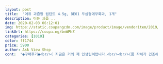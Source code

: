 ```yaml
---
layout: post 
title:  "어퓨 과즙팡 립틴트 4.5g, BE01 무심결에무화과, 1개" 
description: 어퓨 과즙 ..
date: 2020-02-03 06:12:01 
img: https://static.coupangcdn.com/image/product/image/vendoritem/2019/09/26/3945516842/4cb52382-fac7-452c-a4e9-e18f81c1c760.jpg 
linkUrl: https://coupa.ng/bnWPhZ 
categories: [1010] 
color: ff1744 
price: 5900 
author: Ask View Shop 
cont:  "●구매후기●<br/>( 지금은 거의 제 인생립이랍니다.<br/><br/>(몸 자체가 건조해요, 물 자주 마십시다!)<br/><br/> - 구매가 : 5,600원<br/><br/> - 구매일 : 2020/05/04<br/><br/> - 도착일 : 2020/05/05<br/><br/> - 배송비 : 무료(로켓배송)<br/><br/> - 제품명 : 어퓨 과즙팡 틴트 4.<br/>5 g, CR01 키키칠리토마토, 1개<br/>▼리뷰 시작!▼<br/>〰 제품정보/배송<br/>가을 뉴트럴분들 이거 사주세요<br/>각질부각 없어야하고(애초에 전 각질이없긴해요)<br/>건조해죽겠다는 입술에게 매트라니<br/>결과는 대만족<br/>경계선지지 않으면서<br/>고민없이 바로 구매했습니다<br/>그게 이겁니다 여러뿐,<br/>그래서 뭔가 이상하다 싶어 다시 재주문!<br/>그런 분들 빼고는 모두에게 추천할게요<br/>그런데 오렌지레드 컬러인 키키칠리토마토를 구매한 이유?<br/>그런데 이 제품 쓰고 립밤 안써요... <br/><br/>그런데 이 제품은 컬러를 올릴 땐<br/>그런데 저는 쨍한 레드를 원해서 산거라<br/>그리고 이런 무디한 컬러를 원했기 때문에<br/>근데 살짝 롬앤 처럼 시간지나면 광택이 올라오는 그런 제품인것 같아요 저사진은 살짝 픤끼 있게 나왔는데 실제로는 차분한 입술색을 만들어줍니당<br/>근데이건 적당히 본연의 입술 색을 살려주면서 얼굴이 적당히 생기있어보이게 만들어줘요<br/>기억하기 위해 쓰는 목적이 첫번째입니다!<br/>내 입술색과 만났을때 가장 예쁜 색이 뭘까 고민하다가<br/>너무 끈적이진 않았음 좋겠고<br/>다들 무화과 하세요 ㅜㅜ데일리로 짱짱입니다<br/>다들 절 믿고 사주세요 어퓨는 사랑입니다<br/>다른분들 사진처럼 베이비핑크같은 컬러가 안되더라고요<br/>더 말할 것 없네요<br/>덧바를수록 광택이랑 발색이 더 올라가는 느낌이였어요.<br/><br/>도톰한 오일리한 느낌이 확들어서 입술이 매끈해지고<br/>두번째는 최대한 질감을 보여드리려고 가까이 찍은 사진인데 그냥 텍스처가 이런느낌이다.<br/>.<br/>정도만 봐주세요<br/>립밤까지 대체되는 그런 아이템 없을까 했는데<br/>립밤을 하루에 수십번을 바르는 사람이예요<br/>매트립이 한창 유행했어서 그게 시크해보이고<br/>머리카락이 들러붙거나 입술이 무거운 느낌이 들어서요<br/>무심결에무화가 발랐더니<br/>무화과 컬러가 베이지? 개뻥입니다!<br/>문제는 착색인데 착색도 너무 잘돼요<br/>바른 순간에만 괜찮지 금방 지워지고<br/>발색은 무조건 잘 되야 하고 착색도 잘되야하고<br/>발색이 그리 쎄지 않아서 쌩얼에 바르기 너무너무너무 좋고 진한 메트립 위에 촉촉한 느낌 주고 싶을 때 얹어줘도 너무 예쁩니다<br/>봄웜이라 무화과라는 이름 봤을 땐 별로인 줄 알았는데 너무 잘쓰고 있습니다<br/>비추하는 경우는 매트한 립을 선호하시는 분들!<br/>설리뷰입니다❤<br/>손등발색이랑 입술발색이 완전 다르니 믿지 마세요ㅠ<br/>손에서 발색하면 주황끼가 강한데 막상 입술에 올리고 시간 지나보면 핑크끼가 더 많이 돌았어요.<br/>(코랄느낌??)<br/>솔직히 만족못했어요ㅠㅠ<br/>시간지나고 다시 보니 제 입술에 이게 스며들면서 겁나 이쁘고 통통한 내츄럴 입술을 만들어주지 뭡니까?<br/>심지어 가격도, 성분도 착해.<br/>.<br/> 에휴<br/>심지어 저는 입술이 너무 건조해서<br/>심지어 칙칙한 핫핑크도 아니고<br/>쌩얼에 바르기에도 좋고 첫번째사진처럼 진한 화장에도 적당히 존재감 있게 바를 수 있어요 저는 살짝 오버로 두껍게 발라주었답니다 !<br/>아무리 얇게 펴발라도 입술겉면에만 둥둥떠서<br/>안될짓이예요<br/>암만 예쁜 발색해도 입술건강 해치면서까지<br/>양조절도 쉬워요<br/>예뻐보이고 그랬었는데<br/>예쁜 컬러로 착색됐음 좋겠고<br/>오렌지가 조금섞여있으면 제 본연의 입술색과<br/>오렌지는 어울리지 않는 전형적인 쿨톤이예요<br/>오일리한 느낌이 지워져갈때쯤엔<br/>오일리한 느낌이 지워진 후에도 립밤을 바르지 않아도 돼요<br/>와... <br/><br/>완전 쨍한 레드가 됐어요<br/>왜인지 모르겠지만 엄청 건조한 저인데도<br/>요 아이는 진짜 찐덕거리는 느낌보다는 입술이 코팅되눈 촉촉한 느낌이 더 강하게 느껴졌던 것 같아요.<br/><br/>욕을 많이 먹었었죠<br/>우선 촉촉한 틴트가 찐득 거리고 달라붙고 별로라 선호하지 않는 분도 계실텐데<br/>유행은 돌고도나봐요<br/>이 제품 컬러선택할 때 꼭 테스트 해보셔야해요!<br/>이거 색상 선택하실 때 잘 선택하셔야해요<br/>이거 진짜 생얼에 바르기 너무 좋아요.<br/> 제가 촉촉한 립을 엄청 좋아해서 찾아보다가 어퓨 과즙팡 틴트가 괜찮다길래 샀었는데 완전 만족이에요!!<br/>이게 틴트다 보니 본인 입술색과 틴트컬러가<br/>이미 존예색으로 착색되있는 상태입니다<br/>이젠 촌스럽게 느껴질정도^^<br/>인생템 만났어요<br/>입술사진도 믿지마세요 ㅋㅋ사람마다 달라요<br/>입술색이 없으신 분들은 모르겠지만.<br/>.<br/><br/>입술이 너무 건조한데<br/>저는 생얼에도 입술색이 원래 있는 편이라 그런거 같아요<br/>저는 여기다 뼈를 묻습니다<br/>저는 이 홍당무 같은 색상을 올리니까<br/>저는 이걸로 정착입니다<br/>저는 쿨톤이고 오렌지 가득한 코랄이나<br/>저도 낚여서 구매했다가 반품했어요<br/>전 가을 뉴트럴톤이구요 평소 22호정도를 씁니당<br/>정말 돈주고 살법한 핫핑크.<br/>.<br/><br/>제 본연의 입술색과 무심결에무화과가 만났더니<br/>제 입술이 핫핑크가 됐습니다<br/>제품에 대해 저 자신이<br/>조화롭게 되는 타입이잖아요<br/>조화롭게 될 것 같아서요<br/>지금 3통째 쓰고 있는데 진짜 너무 좋아요 다 사세요 ㅜㅜ<br/>진짜 너무 예쁘구요<br/>진짜 본인 입술색마다 다른거예요<br/>진짜 이거 사진 찍어뒀어야 했는데 반품시키느라 못찍었어요 ㅠㅠ<br/>진짜 이거 요물입니다<br/>짱짱<br/>차라리 핫핑크나 연핑크, 쨍한 레드류가 어울린답니다!<br/>착색도 지저분하고 너무 싫었거든요<br/>처음 발색과 시간이 지난 후가 좀 다른 제품인거같아서 넘 매력있어서 어퓨와 사랑에 빠질 뻔 했습니다<br/>처음에 구매할 때 무화과 컬러는 너무 연한 거 같아서 안사려다 얼떨결에 샀는데 샀는데 너무 잘맞고 잘쓰고 있습니다.<br/><br/>처음에 인스타 광고보고 훅해서 샀는데 전 평소에 너무 글로시한 입술을 조아하지 않아서 아 이거 물광틴트구나 .<br/>.<br/> 망했다 싶었습니다<br/>처음에 택배 받고서 발색해봤는데 그냥 입술에 뭐 올리는 느낌만 나고 발색이 안되는 거처럼 느껴져서 엄청 당황했어요.<br/><br/>처음엔 무심결에무화과를 주문했어요<br/>첨에 입술에 바를 땐 펼치기 전에 흰끼가 보이는거같고 살짝 요플레도 있을거같은 느낌이었어요 ( 옛날 에뛰드 앵두알 맑은 틴트 느낌? ) 그래서 이건 망했다.<br/>.<br/> 싶었는데<br/>촉촉하면서<br/>추천안할 이유 있나요?<br/>키키칠리토마토를 선택했습니다<br/>투명 립글로스 바르는 느낌이였어요.<br/> 그래서 잘못 샀다 생각했는데, 시간이 지날수록 입술이랑 어우러지면서 혈색이 올라오더라구요.<br/><br/>팁도 너무 보들한게 잘 발리고<br/>페리페*제품 저한테 너무 안맞고<br/>페리페라처럼 색감이 뽷 !! 착색 이런건 아닌데요<br/>평이 너무 좋더라고요<br/>하지만 여러분,<br/>한 10년전만 해도 끈적이는 이런 제품들이<br/>할 이유는 못느끼겠어요 ㅎㅎ<br/>핫핑크가 됐어요ㅋㅋㅋㅋㅋㅋㅋㅋㅋㅋㅋㅋ<br/>핫핑크는 집에 너무 많아서.<br/>.<br/><br/>향도 부담스럽지 않는 과일향이고<br/>헤비리뷰어 / 리얼리뷰어<br/>현명한 소비를 하자<br/> -*<br/>" 
---
```


